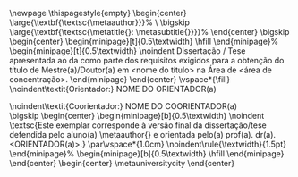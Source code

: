 <!-- Pagina de rosto -->
<!--
Deverá conter os seguintes dados: 1) Autor(a); 2) Título da dissertação/tese na língua em que o trabalho foi redigido (português, inglês ou espanhol); 3) No caso de dissertação/tese redigida em inglês ou espanhol, além do título original do trabalho, obrigatoriamente, também deverá constar o título em português; 4) Número de volumes (quando houver mais de um); 5) Nível (mestrado ou doutorado); 6) Área de Concentração (quando existente); 7) Orientador; 8) Coorientador (quando existente); 9) Informação assinada pelo Orientador de que o exemplar corresponde à redação final da dissertação/tese; 10) Local (cidade); 11) Ano de depósito.

Nos casos de teses defendidas em cotutela, logo abaixo do nível e da área de concentração (quando existente) deverá ser inserida a informação em português e em inglês ou espanhol de que a tese foi produzida no âmbito de um Acordo de Cotutela firmado entre a Unicamp e a Universidade convenente.
-->
\newpage
\thispagestyle{empty}
\begin{center}
    \large{\textbf{\textsc{\metaauthor}}}%
    \\
    \bigskip
    \large{\textbf{\textsc{\metatitle{}: \metasubtitle{}}}}%
\end{center}
\bigskip
\begin{center}
    \begin{minipage}[t]{0.5\textwidth}
        \hfill
    \end{minipage}%
        \begin{minipage}[t]{0.5\textwidth}
            \noindent
            Dissertação / Tese apresentada ao <Instituto> da <Universidade> como parte dos requisitos exigidos para a obtenção do título de Mestre(a)/Doutor(a) em <nome do título> na Área de <área de concentração>.
        \end{minipage}
\end{center}
\vspace*{\fill}
\noindent\textit{Orientador:} NOME DO ORIENTADOR(a)  
  
\noindent\textit{Coorientador:} NOME DO COORIENTADOR(a)  
\bigskip
\begin{center}
    \begin{minipage}[b]{0.5\textwidth}
        \noindent
        \textsc{Este exemplar corresponde à versão final da dissertação/tese defendida pelo aluno(a) \metaauthor{} e orientada pelo(a) prof(a). dr(a). <ORIENTADOR(a)>.}
        \par\vspace*{1.0cm}
        \noindent\rule{\textwidth}{1.5pt}
    \end{minipage}%
    \begin{minipage}[b]{0.5\textwidth}
        \hfill
    \end{minipage}
\end{center}
\begin{center}
    \metauniversitycity
\end{center}
